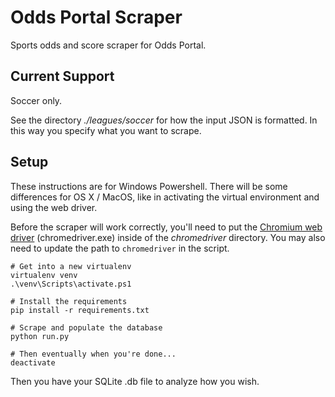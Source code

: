 # Odds Portal Scraper
Sports odds and score scraper for Odds Portal.

## Current Support
Soccer only.

See the directory *./leagues/soccer* for how the input JSON is formatted. In this way you specify what you want to scrape.

## Setup
These instructions are for Windows Powershell. There will be some differences for OS X / MacOS, like in activating the virtual environment and using the web driver.

Before the scraper will work correctly, you'll need to put the [Chromium web driver](https://sites.google.com/a/chromium.org/chromedriver/) (chromedriver.exe) inside of the *chromedriver* directory. You may also need to update the path to `chromedriver` in the script.

```
# Get into a new virtualenv
virtualenv venv
.\venv\Scripts\activate.ps1

# Install the requirements
pip install -r requirements.txt

# Scrape and populate the database
python run.py

# Then eventually when you're done...
deactivate
```
Then you have your SQLite .db file to analyze how you wish.
